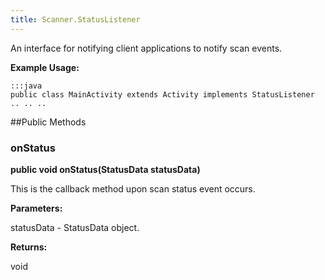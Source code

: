 ```yaml
---
title: Scanner.StatusListener
---
```


An interface for notifying client applications to notify scan events.
 
 

**Example Usage:**
	
	:::java	
	public class MainActivity extends Activity implements StatusListener
	.. .. ..
	


##Public Methods

### onStatus

**public void onStatus(StatusData statusData)**

This is the callback method upon scan status event occurs.

**Parameters:**

statusData - StatusData object.

**Returns:**

void


